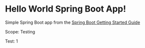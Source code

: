 # Hello World Spring Boot App!

Simple Spring Boot app from the [Spring Boot Getting Started Guide](https://spring.io/guides/gs/spring-boot/)

Scope: Testing

Test: 1

